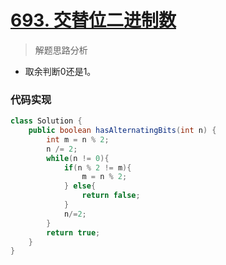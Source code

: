# [693. 交替位二进制数](https://leetcode-cn.com/problems/binary-number-with-alternating-bits/)

> 解题思路分析

- 取余判断0还是1。

### 代码实现


~~~java
class Solution {
    public boolean hasAlternatingBits(int n) {
        int m = n % 2;
        n /= 2;
        while(n != 0){
            if(n % 2 != m){
                m = n % 2;
            } else{
                return false;
            }
            n/=2;
        }
        return true;
    }
}
~~~

